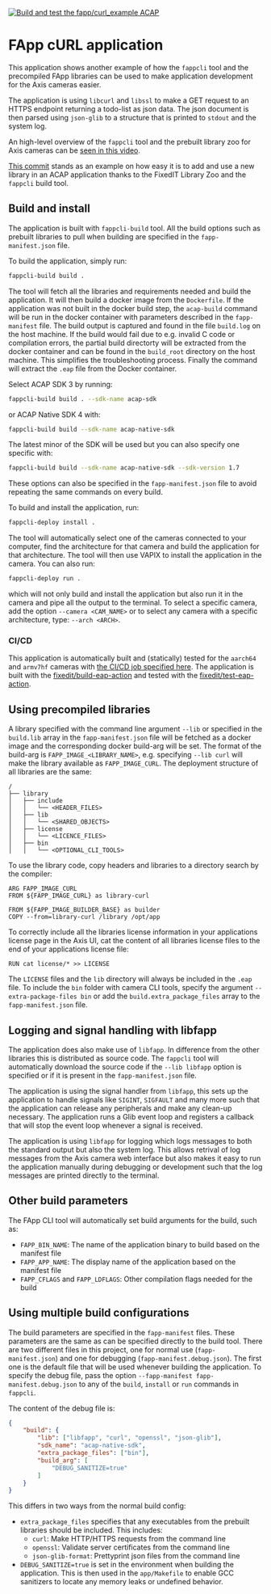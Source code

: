 [![Build and test the fapp/curl_example ACAP](https://github.com/fixedit-ai/Axis-ACAP-guides/actions/workflows/build_fapp_curl_example.yml/badge.svg)](https://github.com/fixedit-ai/Axis-ACAP-guides/actions/workflows/build_fapp_curl_example.yml)

# FApp cURL application
This application shows another example of how the `fappcli` tool and the precompiled FApp libraries can be used to make application development for the Axis cameras easier.

The application is using `libcurl` and `libssl` to make a GET request to an HTTPS endpoint returning a todo-list as json data. The json document is then parsed using `json-glib` to a structure that is printed to `stdout` and the system log.

An high-level overview of the `fappcli` tool and the prebuilt library zoo for Axis cameras can be [seen in this video](https://youtu.be/nkNqgJmuCtQ).

[This commit](https://github.com/fixedit-ai/Axis-ACAP-guides/pull/6/commits/4e86210420eb6e7f81f132157a9508ca302a79f7) stands as an example on how easy it is to add and use a new library in an ACAP application thanks to the FixedIT Library Zoo and the `fappcli` build tool.

## Build and install
The application is built with `fappcli-build` tool. All the build options such as prebuilt libraries to pull when building are specified in the `fapp-manifest.json` file.

To build the application, simply run:
```bash
fappcli-build build .
```

The tool will fetch all the libraries and requirements needed and build the application. It will then build a docker image from the `Dockerfile`. If the application was not built in the docker build step, the `acap-build` command will be run in the docker container with parameters described in the `fapp-manifest` file. The build output is captured and found in the file `build.log` on the host machine. If the build would fail due to e.g. invalid C code or compilation errors, the partial build directorty will be extracted from the docker container and can be found in the `build_root` directory on the host machine. This simplifies the troubleshooting process. Finally the command will extract the `.eap` file from the Docker container. 

Select ACAP SDK 3 by running:
```bash
fappcli-build build . --sdk-name acap-sdk
```
or ACAP Native SDK 4 with:
```bash
fappcli-build build --sdk-name acap-native-sdk
```
The latest minor of the SDK will be used but you can also specify one specific with:
```bash
fappcli-build build --sdk-name acap-native-sdk --sdk-version 1.7
```
These options can also be specified in the `fapp-manifest.json` file to avoid repeating the same commands on every build.

To build and install the application, run:
```bash
fappcli-deploy install .
```
The tool will automatically select one of the cameras connected to your computer, find the architecture for that camera and build the application for that architecture. The tool will then use VAPIX to install the application in the camera. You can also run:
```bash
fappcli-deploy run .
```
which will not only build and install the application but also run it in the camera and pipe all the output to the terminal. To select a specific camera, add the option `--camera <CAM_NAME>` or to select any camera with a specific architecture, type: `--arch <ARCH>`.

### CI/CD
This application is automatically built and (statically) tested for the `aarch64` and `armv7hf` cameras with [the CI/CD job specified here](https://github.com/fixedit-ai/Axis-ACAP-guides/blob/main/.github/workflows/build_fapp_curl_example.yml). The application is built with the [fixedit/build-eap-action](https://github.com/fixedit-ai/build-eap-action) and tested with the [fixedit/test-eap-action](https://github.com/fixedit-ai/test-eap-action).

## Using precompiled libraries
A library specified with the command line argument `--lib` or specified in the `build.lib` array in the `fapp-manifest.json` file will be fetched as a docker image and the corresponding docker build-arg will be set. The format of the build-arg is `FAPP_IMAGE_<LIBRARY_NAME>`, e.g. specifying `--lib curl` will make the library available as `FAPP_IMAGE_CURL`. The deployment structure of all libraries are the same:
```
/
├── library
│   ├── include
│   │   └── <HEADER_FILES>
│   ├── lib
│   │   └── <SHARED_OBJECTS>
│   ├── license
│   │   └── <LICENCE_FILES>
│   ├── bin
│   │   └── <OPTIONAL_CLI_TOOLS>
```

To use the library code, copy headers and libraries to a directory search by the compiler:
```Docker
ARG FAPP_IMAGE_CURL
FROM ${FAPP_IMAGE_CURL} as library-curl

FROM ${FAPP_IMAGE_BUILDER_BASE} as builder
COPY --from=library-curl /library /opt/app
```

To correctly include all the libraries license information in your applications license page in the Axis UI, cat the content of all libraries license files to the end of your applications license file:
```docker
RUN cat license/* >> LICENSE
```

The `LICENSE` files and the `lib` directory will always be included in the `.eap` file. To include the `bin` folder with camera CLI tools, specify the argument `--extra-package-files bin` or add the `build.extra_package_files` array to the `fapp-manifest.json` file.

## Logging and signal handling with libfapp
The application does also make use of `libfapp`. In difference from the other libraries this is distributed as source code. The `fappcli` tool will automatically download the source code if the `--lib libfapp` option is specified or if it is present in the `fapp-manifest.json` file.

The application is using the signal handler from `libfapp`, this sets up the application to handle signals like `SIGINT`, `SIGFAULT` and many more such that the application can release any peripherals and make any clean-up necessary. The application runs a Glib event loop and registers a callback that will stop the event loop whenever a signal is received.

The application is using `libfapp` for logging which logs messages to both the standard output but also the system log. This allows retrival of log messages from the Axis camera web interface but also makes it easy to run the application manually during debugging or development such that the log messages are printed directly to the terminal.

## Other build parameters
The FApp CLI tool will automatically set build arguments for the build, such as:
* `FAPP_BIN_NAME`: The name of the application binary to build based on the manifest file
* `FAPP_APP_NAME`: The display name of the application based on the manifest file
* `FAPP_CFLAGS` and `FAPP_LDFLAGS`: Other compilation flags needed for the build

## Using multiple build configurations
The build parameters are specified in the `fapp-manifest` files. These parameters are the same as can be specified directly to the build tool. There are two different files in this project, one for normal use (`fapp-manifest.json`) and one for debugging (`fapp-manifest.debug.json`). The first one is the default file that will be used whenever building the application. To specify the debug file, pass the option `--fapp-manifest fapp-manifest.debug.json` to any of the `build`, `install` or `run` commands in `fappcli`.

The content of the debug file is:
```json
{
    "build": {
        "lib": ["libfapp", "curl", "openssl", "json-glib"],
        "sdk_name": "acap-native-sdk",
        "extra_package_files": ["bin"],
        "build_arg": [
            "DEBUG_SANITIZE=true"
        ]
    }
}
```
This differs in two ways from the normal build config:
- `extra_package_files` specifies that any executables from the prebuilt libraries should be included. This includes:
    - `curl`: Make HTTP/HTTPS requests from the command line
    - `openssl`: Validate server certificates from the command line
    - `json-glib-format`: Prettyprint json files from the command line
- `DEBUG_SANITIZE=true` is set in the environment when building the application. This is then used in the `app/Makefile` to enable GCC sanitizers to locate any memory leaks or undefined behavior.
